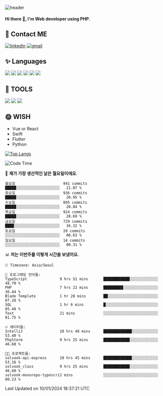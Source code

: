 ![header](https://capsule-render.vercel.app/api?type=waving&color=auto&height=300&section=header&text=Elin&fontSize=90&animation=twinkling)

#### Hi there 👋, I'm <b>Web developer</b> using PHP. ####

<!--
- 🔭 I’m currently working on Uniwill
- 🌱 I’m currently learning Vue or React or Python.
-->

<!---#### I am PHP developer --->

## 💌 Contact ME ###
[<img src='https://img.shields.io/badge/-EunjiKo-%230A66C2?style=flat-square&logo=LinkedIn&logoColor=white' alt='linkedin'>](https://www.linkedin.com/in/https://www.linkedin.com/in/eunji-ko-00a907164//)  [<img src='https://img.shields.io/badge/-einee214%40gmail.com-%23EA4335?style=flat-square&logo=Gmail&logoColor=white' alt='gmail'>](einee214@gmail.com)  


## ✨ Languages
<img src='https://img.shields.io/badge/-PHP-%23777BB4?style=for-the-badge&logo=PHP&logoColor=white'> <img src='https://img.shields.io/badge/-Laravel-%23FF2D20?style=for-the-badge&logo=Laravel&logoColor=white'> <img src='https://img.shields.io/badge/Jquery-%230769AD?style=for-the-badge&logo=Jquery&logoColor=white'> <img src='https://img.shields.io/badge/CSS3-%231572B6?style=for-the-badge&logo=CSS3&logoColor=white'> <img src='https://img.shields.io/badge/Bootstrap-%237952B3?style=for-the-badge&logo=Bootstrap&logoColor=white' > <img src='https://img.shields.io/badge/MySQL-%234479A1?style=for-the-badge&logo=MySQL&logoColor=white' >

## 🌷 TOOLS
<img src='https://img.shields.io/badge/PHPSTORM-%23000000?style=for-the-badge&logo=PhpStorm&logoColor=white' > <img src='https://img.shields.io/badge/GitLab-%23FCA121?style=for-the-badge&logo=GitLab&logoColor=white' > <img src='https://img.shields.io/badge/GitHub-%23181717?style=for-the-badge&logo=GitHub&logoColor=white'>


## 🌞 WISH
- Vue or React
- Swift
- Flutter
- Python


[![Top Langs](https://github-readme-stats.vercel.app/api/top-langs/?username=ein214&layout=compact)](https://github.com/anuraghazra/github-readme-stats)

<!--START_SECTION:waka-->
![Code Time](http://img.shields.io/badge/Code%20Time-3%2C168%20hrs%2057%20mins-blue)

📅 **제가 가장 생산적인 날은 월요일이에요.** 

```text
월요일                      941 commits         █████░░░░░░░░░░░░░░░░░░░░   21.07 % 
화요일                      936 commits         █████░░░░░░░░░░░░░░░░░░░░   20.95 % 
수요일                      895 commits         █████░░░░░░░░░░░░░░░░░░░░   20.04 % 
목요일                      924 commits         █████░░░░░░░░░░░░░░░░░░░░   20.69 % 
금요일                      729 commits         ████░░░░░░░░░░░░░░░░░░░░░   16.32 % 
토요일                      28 commits          ░░░░░░░░░░░░░░░░░░░░░░░░░   00.63 % 
일요일                      14 commits          ░░░░░░░░░░░░░░░░░░░░░░░░░   00.31 % 
```


📊 **저는 이번주를 이렇게 시간을 보냈어요.** 

```text
🕑︎ Timezone: Asia/Seoul

💬 프로그래밍 언어들: 
TypeScript               9 hrs 51 mins       ████████████░░░░░░░░░░░░░   48.70 % 
PHP                      7 hrs 22 mins       █████████░░░░░░░░░░░░░░░░   36.44 % 
Blade Template           1 hr 28 mins        ██░░░░░░░░░░░░░░░░░░░░░░░   07.28 % 
SQL                      1 hr 6 mins         █░░░░░░░░░░░░░░░░░░░░░░░░   05.48 % 
Text                     21 mins             ░░░░░░░░░░░░░░░░░░░░░░░░░   01.75 % 

🔥 에디터들: 
IntelliJ                 10 hrs 48 mins      █████████████░░░░░░░░░░░░   53.40 % 
PhpStorm                 9 hrs 25 mins       ████████████░░░░░░░░░░░░░   46.60 % 

🐱‍💻 프로젝트들: 
solvook-api-express      10 hrs 45 mins      █████████████░░░░░░░░░░░░   53.16 % 
solvook_class            9 hrs 25 mins       ████████████░░░░░░░░░░░░░   46.60 % 
solvook-monorepo-typescri2 mins              ░░░░░░░░░░░░░░░░░░░░░░░░░   00.23 % 
```


 Last Updated on 10/01/2024 18:37:21 UTC
<!--END_SECTION:waka-->

<!---![GitHub stats](https://github-readme-stats.vercel.app/api?username=ein214&show_icons=true&theme=dracula)  --->



